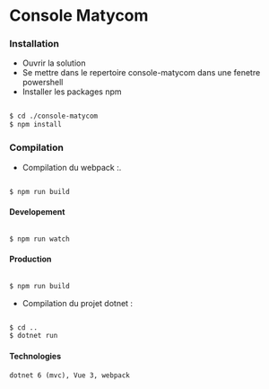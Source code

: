 # Console Matycom

### Installation
- Ouvrir la solution
- Se mettre dans le repertoire console-matycom dans une fenetre powershell
- Installer les packages npm

```sh

$ cd ./console-matycom
$ npm install

```

### Compilation

- Compilation du webpack :.

```sh

$ npm run build

```

#### Developement


```sh

$ npm run watch

```

#### Production

```sh

$ npm run build

```

- Compilation du projet dotnet :

```sh

$ cd ..
$ dotnet run

```

#### Technologies
``` dotnet 6 (mvc), Vue 3, webpack ```
